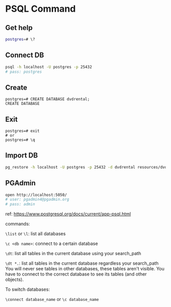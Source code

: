 # PSQL Command

## Get help

```bash
postgres=# \?
```

## Connect DB

```bash
psql -h localhost -U postgres -p 25432
# pass: postgres
```

## Create

```psql
postgres=# CREATE DATABASE dvdrental;
CREATE DATABASE
```

## Exit

```psql
postgres=# exit
# or
postgres=# \q
```

## Import DB

```bash
pg_restore -h localhost -U postgres -p 25432 -d dvdrental resources/dvdrental.tar
```

## PGAdmin

```bash
open http://localhost:5050/
# user: pgadmin4@pgadmin.org
# pass: admin
```

ref: <https://www.postgresql.org/docs/current/app-psql.html>

commands:

`\list` or `\l`: list all databases

`\c <db name>`: connect to a certain database

`\dt`: list all tables in the current database using your search_path

`\dt *.`: list all tables in the current database regardless your search_path
You will never see tables in other databases, these tables aren't visible. You have to connect to the correct database to see its tables (and other objects).

To switch databases:

`\connect database_name` or `\c database_name`
